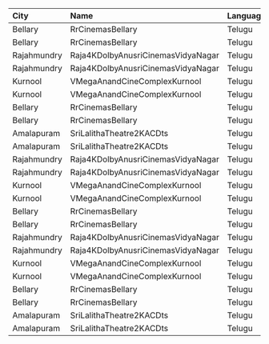 | City        | Name                               | Language |  Time | Type          | Price | Capacity | Booked |
| :---------- | :--------------------------------- | :------- | ----: | :------------ | ----: | -------: | -----: |
| Bellary     | RrCinemasBellary                   | Telugu   | 11:00 | Gold          |  150₹ |      124 |     63 |
| Bellary     | RrCinemasBellary                   | Telugu   | 11:00 | Silver        |  100₹ |      242 |    110 |
| Rajahmundry | Raja4KDolbyAnusriCinemasVidyaNagar | Telugu   | 11:00 | ReservedClass |  100₹ |      321 |    160 |
| Rajahmundry | Raja4KDolbyAnusriCinemasVidyaNagar | Telugu   | 11:00 | FirstClass    |   60₹ |       24 |     12 |
| Kurnool     | VMegaAnandCineComplexKurnool       | Telugu   | 12:05 | Gold          |  110₹ |      198 |     99 |
| Kurnool     | VMegaAnandCineComplexKurnool       | Telugu   | 12:05 | Executive     |   70₹ |       62 |     31 |
| Bellary     | RrCinemasBellary                   | Telugu   | 14:00 | Gold          |  150₹ |      124 |     63 |
| Bellary     | RrCinemasBellary                   | Telugu   | 14:00 | Silver        |  100₹ |      242 |    110 |
| Amalapuram  | SriLalithaTheatre2KACDts           | Telugu   | 14:30 | ReservedClass |  110₹ |      314 |    277 |
| Amalapuram  | SriLalithaTheatre2KACDts           | Telugu   | 14:30 | SecondClass   |   60₹ |      105 |    105 |
| Rajahmundry | Raja4KDolbyAnusriCinemasVidyaNagar | Telugu   | 14:30 | ReservedClass |  100₹ |      321 |    160 |
| Rajahmundry | Raja4KDolbyAnusriCinemasVidyaNagar | Telugu   | 14:30 | FirstClass    |   60₹ |       24 |     12 |
| Kurnool     | VMegaAnandCineComplexKurnool       | Telugu   | 15:15 | Gold          |  110₹ |      198 |     99 |
| Kurnool     | VMegaAnandCineComplexKurnool       | Telugu   | 15:15 | Executive     |   70₹ |       62 |     31 |
| Bellary     | RrCinemasBellary                   | Telugu   | 17:00 | Gold          |  150₹ |      124 |     63 |
| Bellary     | RrCinemasBellary                   | Telugu   | 17:00 | Silver        |  100₹ |      242 |    110 |
| Rajahmundry | Raja4KDolbyAnusriCinemasVidyaNagar | Telugu   | 18:15 | ReservedClass |  100₹ |      321 |    160 |
| Rajahmundry | Raja4KDolbyAnusriCinemasVidyaNagar | Telugu   | 18:15 | FirstClass    |   60₹ |       24 |     12 |
| Kurnool     | VMegaAnandCineComplexKurnool       | Telugu   | 19:20 | Gold          |  110₹ |      198 |     99 |
| Kurnool     | VMegaAnandCineComplexKurnool       | Telugu   | 19:20 | Executive     |   70₹ |       62 |     31 |
| Bellary     | RrCinemasBellary                   | Telugu   | 20:00 | Gold          |  150₹ |      124 |     63 |
| Bellary     | RrCinemasBellary                   | Telugu   | 20:00 | Silver        |  100₹ |      242 |    110 |
| Amalapuram  | SriLalithaTheatre2KACDts           | Telugu   | 21:30 | ReservedClass |  110₹ |      314 |    277 |
| Amalapuram  | SriLalithaTheatre2KACDts           | Telugu   | 21:30 | SecondClass   |   60₹ |      105 |    105 |